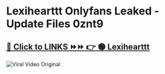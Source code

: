 
 # Lexihearttt Onlyfans Leaked - Update Files 0znt9

## <h2><a href="https://clipsfans.com/Lexihearttt&ref=git">🔗 Click to LINKS ⏩⏩ 👉 🟢 Lexihearttt </a></h2>

<a href="https://clipsfans.com/Lexihearttt&ref=git" rel="nofollow" data-target="animated-image.originalLink"><img src="https://i.ibb.co.com/xMMVF88/686577567.gif" alt="Viral Video Original" style="max-width: 100%; display: inline-block;" data-target="animated-image.originalImage"></a>

